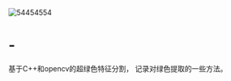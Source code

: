 ![54454554](https://user-images.githubusercontent.com/93379580/165488505-f1e10c63-3ee0-4575-b0ac-eb9ef27ca9fc.PNG)
# -
基于C++和opencv的超绿色特征分割，
记录对绿色提取的一些方法。
